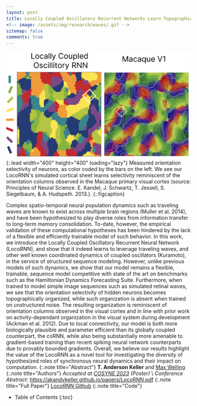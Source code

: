 ```yaml
---
layout: post
title: Locally Coupled Oscillatory Recurrent Networks Learn Topographic Organization
<!-- image: /assets/img/research/waves/.gif -->
sitemap: false
comments: true
---
```

<!-- ![Full-width image](/assets/img/overview_long.png){:.lead width="800" height="100" loading="lazy"} -->
![Orientation Columns](/assets/img/research/waves/locornn_ocs.png){:.lead width="400" height="400" loading="lazy"}
Measured orientation selectivity of neurons, as color coded by the bars on the left. We see our LocoRNN's simulated cortical sheet learns selectivity reminiscent of the orientation columns observed in the Macaque primary visual cortex (source: Principles of Neural Science. E. Kandel, J. Schwartz, T. Jessell, S. Siegelbaum, & A. Hudspeth. 2013.). 
{:.figcaption}
 

Complex spatio-temporal neural population dynamics such as traveling waves are known to exist across multiple brain regions (Muller et al. 2014), and have been hypothesized to play diverse roles from information transfer to long-term memory consolidation. To-date, however, the empirical validation of these computational hypotheses has been hindered by the lack of a flexible and efficiently trainable model of such behavior. In this work, we introduce the Locally Coupled Oscillatory Recurrent Neural Network (LocoRNN), and show that it indeed learns to leverage traveling waves, and other well known coordinated dynamics of coupled oscillators (Kuramoto), in the service of structured sequence modeling. However, unlike previous models of such dynamics, we show that our model remains a flexible, trainable, sequence model competitive with state of the art on benchmarks such as the Hamiltonian Dynamics Forecasting Suite. Furthermore, when trained to model simple image sequences such as simulated retinal waves, we see that the orientation selectivity of hidden neurons becomes topographically organized, while such organization is absent when trained on unstructured noise. The resulting organization is reminiscent of orientation columns observed in the visual cortex and in line with prior work on activity-dependant organization in the visual system during development (Ackman et al. 2012). Due to local connectivity, our model is both more biologically plausible and parameter efficient than its globally coupled counterpart, the coRNN, while also being substantially more amenable to gradient-based training than recent spiking neural network counterparts due to provably bounded gradients. Overall, we believe our results highlight the value of the LocoRNN as a novel tool for investigating the diversity of hypothesized roles of synchronous neural dynamics and their impact on computation.
{:.note title="Abstract"}
**T. Anderson Keller** and [Max Welling](https://staff.fnwi.uva.nl/m.welling/)
{:.note title="Authors"}
*Accepted at [COSYNE 2023](https://www.cosyne.org/) (Poster)* \\
*Conference Abstract:* <https://akandykeller.github.io/papers/LocoRNN.pdf> 
{:.note title="Full Paper"}
[LocoRNN Github](https://github.com/q2w4/LocoRNN)
{:.note title="Code"}
 

<!-- {:.lead} -->

- Table of Contents
{:toc}